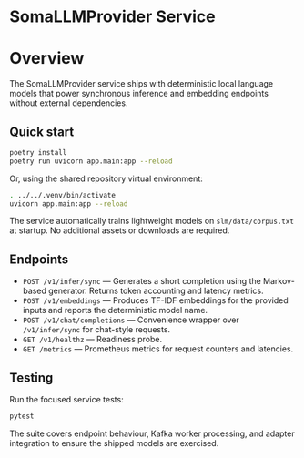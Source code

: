 # SomaLLMProvider Service

# Overview

The SomaLLMProvider service ships with deterministic local language models that power
synchronous inference and embedding endpoints without external dependencies.

## Quick start

```bash
poetry install
poetry run uvicorn app.main:app --reload
```

Or, using the shared repository virtual environment:

```bash
. ../../.venv/bin/activate
uvicorn app.main:app --reload
```

The service automatically trains lightweight models on `slm/data/corpus.txt` at
startup. No additional assets or downloads are required.

## Endpoints

- `POST /v1/infer/sync` — Generates a short completion using the Markov-based
  generator. Returns token accounting and latency metrics.
- `POST /v1/embeddings` — Produces TF-IDF embeddings for the provided inputs and
  reports the deterministic model name.
- `POST /v1/chat/completions` — Convenience wrapper over `/v1/infer/sync` for
  chat-style requests.
- `GET /v1/healthz` — Readiness probe.
- `GET /metrics` — Prometheus metrics for request counters and latencies.

## Testing

Run the focused service tests:

```bash
pytest
```

The suite covers endpoint behaviour, Kafka worker processing, and adapter
integration to ensure the shipped models are exercised.
